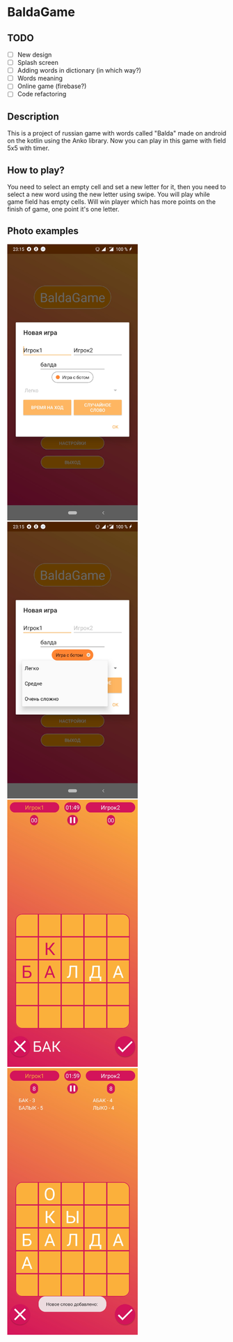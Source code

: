 # BaldaGame
## TODO
- [ ] New design
- [ ] Splash screen
- [ ] Adding words in dictionary (in which way?)
- [ ] Words meaning
- [ ] Online game (firebase?)
- [ ] Code refactoring
## Description
This is a project of russian game with words called "Balda" made on android on the kotlin using the Anko library. Now you can play in this game with field 5x5 with timer.
## How to play?
You need to select an empty cell and set a new letter for it, then you need to select a new word using the new letter using swipe. You will play while game field has empty cells. Will win player which has more points on the finish of game, one point it's one letter.
## Photo examples
<img src="/screens/Screenshot_20190214-231522.jpg" width="300">  <img src="/screens/Screenshot_20190214-231529.jpg" width="300">
<img src="/screens/Screenshot_20190214-231546.jpg" width="300">  <img src="/screens/Screenshot_20190214-231601.jpg" width="300">
